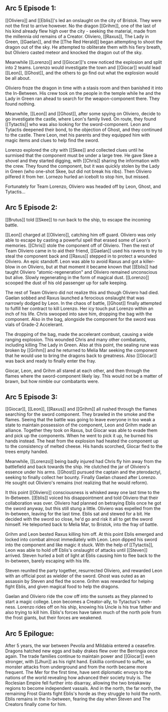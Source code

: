 ## Arc 5 Episode 1:
[[Oliviero]] and [[Eblis]]'s led an onslaught on the city of Bristok. They were not the first to arrive however. No the dragon [[Grihm]], one of the last of his kind already flew high over the city - seeking the material, made from the millennia old remains of a Creator. Oliviero, [[Raxus]], The Lady in Green, [[Gaelan]], and the [[The Red Herald]] began attempting to shoot the dragon out of the sky. He attempted to obliterate them with his fiery breath, but Oliviero casted meteor and knocked the dragon out of the sky. 

Meanwhile [[Lorenzo]] and [[Giocar]]'s crew noticed the explosion and split into 2 teams. Lorenzo would investigate the town and [[Giocar]] would lead [[Leon]], [[Ghost]], and the others to go find out what the explosion would be all about.

Oliviero froze the dragon in time with a stasis room and then banished it into the In-Between. His crew took on the people in the temple while he and the Lady in Green ran ahead to search for the weapon-component there. They found nothing.

Meanwhile, [[Leon]] and [[Ghost]], after some spying on Oliviero, decide to go investigate the castle, where Leon's family lived. On route, they found [[Tytactis]] who was also looking for the sword-component. Leon and Tytactis deepened their bond, to the objection of Ghost, and they continued to the castle. There Leon, met his parents and they equipped him with magic items and clues to help find the sword.

Lorenzo explored the city with [[Skee]] and collected clues until he surmised that the component must be under a large tree. He gave Skee a shovel and they started digging, with [[Chris]] sharing the information with the crew.  They found the component, but it was quickly stolen by the Lady in Green (who one-shot Skee, but did not break his ribs). Then Oliviero pilfered it from her. Lornezo hurled an icebolt to stop him, but missed. 

Fortunately for Team Lorenzo, Oliviero was headed off by Leon, Ghost, and Tytactis...

## Arc 5 Episode 2:
[[Brutus]] told [[Skee]] to run back to the ship, to escape the incoming battle.

[[Leon]] charged at [[Oliviero]], catching him off guard. Oliviero was only able to escape by casting a powerful spell that erased some of Leon's memories. [[Chris]] stole the component off of Oliviero.
Then the rest of Team Oliviero came in to aid their friend, [[Gaelan]] used his ravens to try to steal the component back and [[Raxus]] stepped in to protect a wounded Oliviero. An epic standoff. Leon was able to avoid Raxus and got a killer-blow in on Oliviero, but at that moment it became known that [[Eblis]] had taught Oliviero "atomic-regeneration" and Oliviero remained unconscious but alive. Slowly regenerating in the form of magical dust. [[Lorenzo]] scooped the dust of his old passenger up for safe keeping. 

The rest of Team Oliviero did not realize this and though Oliviero had died. Gaelan sobbed and Raxus launched a ferocious onslaught that was narrowly dodged by Leon. In the chaos of battle, [[Ghost]] finally attempted to fulfill her contract to kill Lorenzo. Her icy touch put Lorenzo within an inch of his life. Chris swooped into save him, dropping the bag with the component. Also in the bag, alongside the component for the sword was vials of Grade-2 Accelerant. 

The dropping of the bag, made the accelerant combust, causing a wide ranging explosion. This wounded Chris and many other combatants, including killing The Lady in Green. Also at this point, the sealing rune was broken by [[Grihm]] and he returned to Melia Mar seeking the component that he would use to bring the dragons back to greatness. Also [[Giocar]] was back and ready to finally enter the fray. 

Giocar, Leon, and Grihm all stared at each other, and then through the flames where the sword-component likely lay. This would not be a matter of brawn, but how nimble our combatants were. 

## Arc 5 Episode 3:
[[Giocar]], [[Leon]], [[Raxus]] and [[Grihm]] all rushed through the flames searching for the sword component. They brawled in the smoke and the flames. Seeing that the battle was going to leave everyone in too weak a state to maintain possession of the component, Leon and Grihm made an alliance. Together they took on Raxus, but Giocar was able to evade them and pick up the components. 
When he went to pick it up, he burned his hands instead. The heat from the explosion had heated the component up to the consistency of melted cheese. His hands scorched, Giocar fled to the trees empty handed.

Meanwhile, [[Lorenzo]] being badly injured had Chris fly him away from the battlefield and back towards the ship. He clutched the jar of Oliviero's essence under his arms. [[Ghost]] pursued the captain and the pterodactyl, seeking to finally collect her bounty. Finally Gaelan chased after Lorenzo. He sought out Oliviero's remains (not realizing that he would reform). 

It this point [[Oliviero]] consciousness is whisked away one last time to the In-Between. [[Eblis]] voiced his disappointment and told Oliviero that their collaboration was over. Oliviero had planned on betraying Eblis once he got the sword anyway, but this still stung a little. Oliviero was expelled from the In-between, leaving for the last time. Eblis sat and stewed for a bit. He decided with the sword so close, he'd go and risk it all to get the sword himself. He teleported back to Melia Mar, to Bristok, into the fray of battle. 

Grihm and Leon bested Raxus killing him off. At this point Eblis emerged and locked into combat almost immediately with Leon. Leon dipped his sword into the component and like magic it stuck.
With the help of [[Tytactis]], Leon was able to hold off Eblis's onslaught of attacks until [[Steven]] arrived. Steven hurled a bolt of light at Eblis causing him to flee back to the In-between, barely escaping with his life.

Steven reunited the party together, resurrected Oliviero, and rewarded Leon with an official post as wielder of the sword. Ghost was outed as an assassin by Steven and fled the scene. Grihm was rewarded for helping fight Eblis, and given magical food to help the dragons. 

Gaelan and Oliviero ride the cow off into the sunsets as they planned to start a magic college. Leon becomes a Creator-ally, to Tytactus's meh-ness. Lorenzo rides off on his ship, knowing his Uncle is his true father and also trying to kill him. Eblis's forces have taken much of the north pole from the frost giants, but their forces are weakened.

## Arc 5 Epilogue:
After 5 years, the war between Pevolia and Mildabia entered a ceasefire. Dragons hatched new eggs and baby drakes flew over the Berringia once again. The trade families continue to maintain power and [[Giocar]] even stronger, with [[Jhun]] as his right hand. Eskillia continued to suffer, as monster attacks from underground and from the north became more frequent. The Mer for the first time, have sent diplomatic envoys to the nations of the world revealing how advanced their society truly is. The Roclesian Empire fell further into disarray, allowing the two breakaway regions to become independent vassals. And in the north, the far north, the remaining Frost Giants fight Eblis's horde as they struggle to hold the north. Eblis remains in the In-between, fearing the day when Steven and The Creators finally come for him.